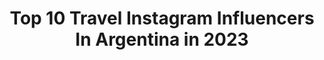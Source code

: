 ---
title: Top 10 Travel Instagram Influencers In Argentina in 2023
description: >-
  Find top travel Instagram influencers in Argentina in 2023. Most popular hashtags: #photography #travel #tbt.
platform: Instagram
hits: 400
text_top: Identify the best Instagram profiles on inBeat.
text_bottom: inBeat holds 400 Instagram influencers like this in Argentina for you to pitch.
profiles:
  - username: "luzarenna"
    fullname: >-
      𝕝𝕦𝕫
    bio: >-
      💖 Free soul Healthy-conscious living 🧘🏽‍♀️ ✈️ Traveller Plant-based recipes🌱 🐶 lover Actually, you can 💪🏼 📍Argentina luz.varena@gmail.com
    location: "Argentina"
    followers: 26754
    engagement: 982
    commentsToLikes: 0.438962
    id: ck5c4hehy1cxm0i118cuu3stb
    verified: false
    hashtags: ""
  - username: "viviannamena"
    fullname: >-
      Vivianna Mena
    bio: >-
      Me fui a ser feliz, no sé cuando vuelvo💭 Beauty | Travel | Lifestyle 🎓Lic. en Comunicación Audiovisual y Publicitaria Embajadora de @planhonduras ✊🏻
    location: "Argentina"
    followers: 36631
    engagement: 1717
    commentsToLikes: 0.465998
    id: ck5cix6oatjzj0i11h96aslgy
    verified: false
    hashtags: "#renuevatupelo, #disfrutalonatural, #honduras, #huracaneta"
  - username: "michellecruz14"
    fullname: >-
      Michelle Cruz
    bio: >-
      GOD FIRST ❤️ Locutora en @lamega1077 📻 Conductora 🎙 Traveler ✈️ @michellecruz.travel Guatemala 🇬🇹 Contrataciones: michi_cruz@hotmail.com
    location: "Argentina"
    followers: 110492
    engagement: 561
    commentsToLikes: 0.099570
    id: ck6uddmuiki3o0j71hvgdo9s7
    verified: false
    hashtags: "#huawei, #moretoexplore, #huaweiappgallery, #guate"
  - username: "ratatrip"
    fullname: >-
      Tatan y Cande 🇦🇷🚲🌎📷
    bio: >-
      LIVE - TRAVEL - LOVE . US$ 18 descuento en AIRBNB 👇🏼
    location: "Argentina"
    followers: 50568
    engagement: 730
    commentsToLikes: 0.143246
    id: ck5heqwnrubve0i11p6ddr9nj
    verified: false
    hashtags: "#itsagirl, #embarazada, #pregnant, #expecting"
  - username: "paoypavon"
    fullname: >-
      Paola Pavon
    bio: >-
      ✈️ Wanderlust #travelgram “I am not the same, having seen the moon shine on the other side of the world.” M.R 🐶🙆‍♀️ #doglover #ballet 🍷❤️ #winelover
    location: "Argentina"
    followers: 6041
    engagement: 898
    commentsToLikes: 0.082752
    id: ckap7x62ulyfk0i78lberovex
    verified: false
    hashtags: "#photoshoot, #winetasting, #stayhome, #dogsofinstagram"
  - username: "soofinavarrete"
    fullname: >-
      Sofia Navarrete
    bio: >-
      BE HERE NOW | Actriz ✨| Lifestyle & Travel Blog Abril en @mesa8laserie 🎬 Argentina 📍 R E E L 👇🏻
    location: "Argentina"
    followers: 27640
    engagement: 387
    commentsToLikes: 0.123412
    id: ck14hj2ioak6e0i19zba5319t
    verified: false
    hashtags: "#smile, #artwork, #rosario, #lifestyle"
  - username: "alejocampo18"
    fullname: >-
      Alejandro Campo
    bio: >-
      Foodie traveler 👨🏼‍🍳 🌎 Pereira - Colombia📍. A bocados por el mundo ✈️🍔🍝🍢🍙🍷🍻 Pregunta por mi Taller de fotografía 📷🎥🎞 Congelando historias 📸📽
    location: "Argentina"
    followers: 7914
    engagement: 1109
    commentsToLikes: 0.025981
    id: ckaor73zfm0810i78tw8f1n2l
    verified: false
    hashtags: "#travel, #travels, #traveling, #travelblogger"
  - username: "imaxflight"
    fullname: >-
      EnjoytheFlight. EnjoytheLife.
    bio: >-
      Crew ✈️ Gym 💪 Travel 🌎 Buenos Aires 📍Argentina 🇦🇷 Escorpiano 🔥 Avatar 👽 196 cm. Be Free 🌈 Enamoradisimo 👬 de @_r_a_m__s_u_e_
    location: "Argentina"
    followers: 10593
    engagement: 1007
    commentsToLikes: 0.027930
    id: ck5zxfp0i7xh80i14c037fgxy
    verified: false
    hashtags: "#instagood, #muscle, #sexygay, #workout"
  - username: "damarcph"
    fullname: >-
      Diego Marchisio
    bio: >-
      Fotografía | Gastronomía | Bs. As. Argentina | Sony desde el 2015 | Presupuestos/canjes MD | cuenta personal👇🏻 @diegomarchisio_traveling
    location: "Argentina"
    followers: 11946
    engagement: 599
    commentsToLikes: 0.057300
    id: ck138mha8gyba0i19f9fm6dnv
    verified: false
    hashtags: "#busquedademodelos"
  - username: "marisolarrillaga"
    fullname: >-
      Sol Arrillaga
    bio: >-
      No soy todo lo que ves, ni ves todo lo que soy.. Model from Argentina ~ traveler 🌍 🇦🇷 🇦🇪 🇨🇱 🇹🇷🇮🇳 🇲🇽📍 🌎 VMG 📸Ph:@shotbysun Miss Arg 2014
    location: "Argentina"
    followers: 26739
    engagement: 139
    commentsToLikes: 0.061658
    id: ck0u9odd1acxt0i19qrvxgx5i
    verified: false
    hashtags: "#mx, #frida, #model, #fridakahlo"
---